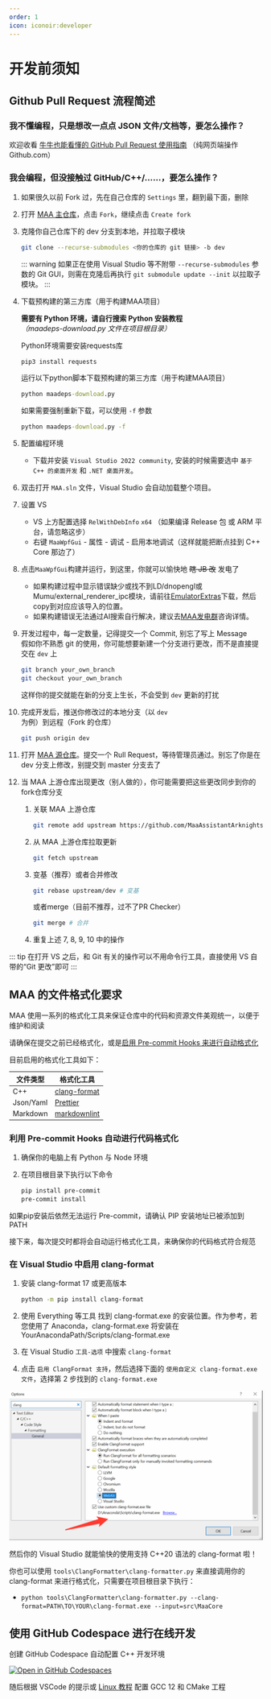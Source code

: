 ```yaml
---
order: 1
icon: iconoir:developer
---
```


# 开发前须知

## Github Pull Request 流程简述

### 我不懂编程，只是想改一点点 JSON 文件/文档等，要怎么操作？

欢迎收看 [牛牛也能看懂的 GitHub Pull Request 使用指南](./pr-tutorial.md) （纯网页端操作 Github.com）

### 我会编程，但没接触过 GitHub/C++/……，要怎么操作？

1. 如果很久以前 Fork 过，先在自己仓库的 `Settings` 里，翻到最下面，删除
2. 打开 [MAA 主仓库](https://github.com/MaaAssistantArknights/MaaAssistantArknights)，点击 `Fork`，继续点击 `Create fork`
3. 克隆你自己仓库下的 dev 分支到本地，并拉取子模块

    ```bash
    git clone --recurse-submodules <你的仓库的 git 链接> -b dev
    ```

    ::: warning
    如果正在使用 Visual Studio 等不附带 `--recurse-submodules` 参数的 Git GUI，则需在克隆后再执行 `git submodule update --init` 以拉取子模块。
    :::

4. 下载预构建的第三方库（用于构建MAA项目）

    **需要有 Python 环境，请自行搜索 Python 安装教程**  
    _（maadeps-download.py 文件在项目根目录）_
    
    Python环境需要安装requests库
    ```cmd
    pip3 install requests
    ```
    运行以下python脚本下载预构建的第三方库（用于构建MAA项目）
    ```cmd
    python maadeps-download.py
    ```
    如果需要强制重新下载，可以使用 `-f` 参数
    ```cmd
    python maadeps-download.py -f
    ```

5. 配置编程环境

    - 下载并安装 `Visual Studio 2022 community`, 安装的时候需要选中 `基于 C++ 的桌面开发` 和 `.NET 桌面开发`。

6. 双击打开 `MAA.sln` 文件，Visual Studio 会自动加载整个项目。
7. 设置 VS

    - VS 上方配置选择 `RelWithDebInfo` `x64` （如果编译 Release 包 或 ARM 平台，请忽略这步）
    - 右键 `MaaWpfGui` - 属性 - 调试 - 启用本地调试（这样就能把断点挂到 C++ Core 那边了）

8. 点击`MaaWpfGui`构建并运行，到这里，你就可以愉快地 ~~瞎 JB 改~~ 发电了
    - 如果构建过程中显示错误缺少或找不到LD/dnopengl或Mumu/external_renderer_ipc模块，请前往[EmulatorExtras](https://github.com/MaaXYZ/EmulatorExtras)下载，然后copy到对应应该导入的位置。
    - 如果构建错误无法通过AI搜索自行解决，建议去[MAA发电群](655031753)咨询详情。

9. 开发过程中，每一定数量，记得提交一个 Commit, 别忘了写上 Message  
   假如你不熟悉 git 的使用，你可能想要新建一个分支进行更改，而不是直接提交在 `dev` 上

    ```bash
    git branch your_own_branch
    git checkout your_own_branch
    ```

    这样你的提交就能在新的分支上生长，不会受到 `dev` 更新的打扰

10. 完成开发后，推送你修改过的本地分支（以 `dev` 为例）到远程（Fork 的仓库）

    ```bash
    git push origin dev
    ```

11. 打开 [MAA 源仓库](https://github.com/MaaAssistantArknights/MaaAssistantArknights)。提交一个 Rull Request，等待管理员通过。别忘了你是在 dev 分支上修改，别提交到 master 分支去了
12. 当 MAA 上游仓库出现更改（别人做的），你可能需要把这些更改同步到你的fork仓库分支

    1. 关联 MAA 上游仓库

        ```bash
        git remote add upstream https://github.com/MaaAssistantArknights/MaaAssistantArknights.git
        ```

    2. 从 MAA 上游仓库拉取更新

        ```bash
        git fetch upstream
        ```

    3. 变基（推荐）或者合并修改

        ```bash
        git rebase upstream/dev # 变基
        ```

        或者merge（目前不推荐，过不了PR Checker）

        ```bash
        git merge # 合并
        ```

    4. 重复上述 7, 8, 9, 10 中的操作

::: tip
在打开 VS 之后，和 Git 有关的操作可以不用命令行工具，直接使用 VS 自带的“Git 更改”即可
:::

## MAA 的文件格式化要求

MAA 使用一系列的格式化工具来保证仓库中的代码和资源文件美观统一，以便于维护和阅读

请确保在提交之前已经格式化，或是[启用 Pre-commit Hooks 来进行自动格式化](#利用-pre-commit-hooks-自动进行代码格式化)

目前启用的格式化工具如下：

| 文件类型 | 格式化工具 |
| --- | --- |
| C++ | [clang-format](https://clang.llvm.org/docs/ClangFormat.html) |
| Json/Yaml | [Prettier](https://prettier.io/) |
| Markdown | [markdownlint](https://github.com/DavidAnson/markdownlint-cli2) |

### 利用 Pre-commit Hooks 自动进行代码格式化

1. 确保你的电脑上有 Python 与 Node 环境

2. 在项目根目录下执行以下命令

    ```bash
    pip install pre-commit
    pre-commit install
    ```

如果pip安装后依然无法运行 Pre-commit，请确认 PIP 安装地址已被添加到 PATH

接下来，每次提交时都将会自动运行格式化工具，来确保你的代码格式符合规范

### 在 Visual Studio 中启用 clang-format

1. 安装 clang-format 17 或更高版本

    ```bash
    python -m pip install clang-format
    ```

2. 使用 Everything 等工具 找到 clang-format.exe 的安装位置。作为参考，若您使用了 Anaconda，clang-format.exe 将安装在 YourAnacondaPath/Scripts/clang-format.exe

3. 在 Visual Studio `工具-选项` 中搜索 `clang-format`
4. 点击 `启用 ClangFormat 支持`，然后选择下面的 `使用自定义 clang-format.exe 文件`，选择第 2 步找到的 `clang-format.exe`

![Visual Studio 设置 clang-format](/images/zh-cn/development-enable-vs-clang-format.png)

然后你的 Visual Studio 就能愉快的使用支持 C++20 语法的 clang-format 啦！

你也可以使用 `tools\ClangFormatter\clang-formatter.py` 来直接调用你的 clang-format 来进行格式化，只需要在项目根目录下执行：

- `python tools\ClangFormatter\clang-formatter.py --clang-format=PATH\TO\YOUR\clang-format.exe --input=src\MaaCore`

## 使用 GitHub Codespace 进行在线开发

创建 GitHub Codespace 自动配置 C++ 开发环境

[![Open in GitHub Codespaces](https://github.com/codespaces/badge.svg?color=green)](https://codespaces.new/MaaAssistantArknights/MaaAssistantArknights)

随后根据 VSCode 的提示或 [Linux 教程](./linux-tutorial.md) 配置 GCC 12 和 CMake 工程
